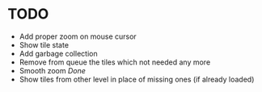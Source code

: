 TODO
====

- Add proper zoom on mouse cursor
- Show tile state
- Add garbage collection
- Remove from queue the tiles which not needed any more
- Smooth zoom *Done*
- Show tiles from other level in place of missing ones (if already loaded)
